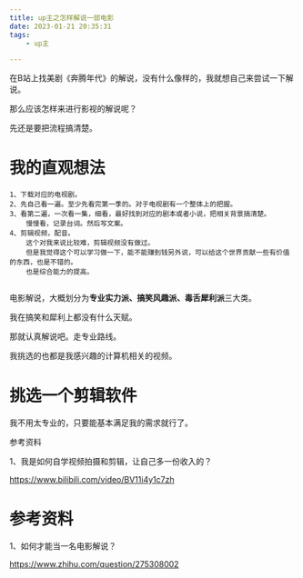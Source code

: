 ```yaml
---
title: up主之怎样解说一部电影
date: 2023-01-21 20:35:31
tags:
	- up主

---
```




在B站上找美剧《奔腾年代》的解说，没有什么像样的，我就想自己来尝试一下解说。

那么应该怎样来进行影视的解说呢？

先还是要把流程搞清楚。

# 我的直观想法

```
1、下载对应的电视剧。
2、先自己看一遍。至少先看完第一季的。对于电视剧有一个整体上的把握。
3、看第二遍，一次看一集，细看，最好找到对应的剧本或者小说，把相关背景搞清楚。
	慢慢看，记录台词。然后写文案。
4、剪辑视频，配音。
	这个对我来说比较难，剪辑视频没有做过。
	但是我觉得这个可以学习做一下，能不能赚到钱另外说，可以给这个世界贡献一些有价值的东西，也是不错的。
	也是综合能力的提高。
	
```



电影解说，大概划分为**专业实力派、搞笑风趣派、毒舌犀利派**三大类。

我在搞笑和犀利上都没有什么天赋。

那就认真解说吧。走专业路线。

我挑选的也都是我感兴趣的计算机相关的视频。

# 挑选一个剪辑软件

我不用太专业的，只要能基本满足我的需求就行了。



参考资料

1、我是如何自学视频拍摄和剪辑，让自己多一份收入的？

https://www.bilibili.com/video/BV11i4y1c7zh

# 参考资料

1、如何才能当一名电影解说？

https://www.zhihu.com/question/275308002